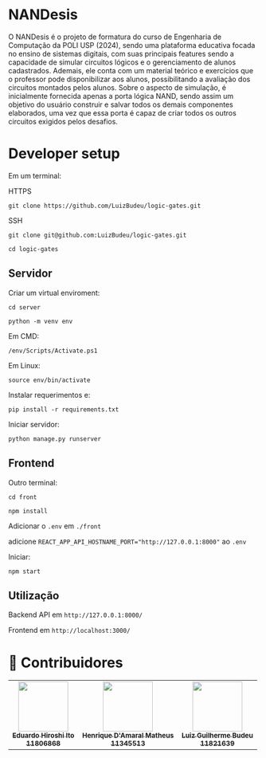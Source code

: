 # NANDesis

O NANDesis é o projeto de formatura do curso de Engenharia de Computação da POLI USP (2024), sendo uma plataforma educativa focada no ensino de sistemas digitais, com suas principais features sendo a capacidade de simular circuitos lógicos e o gerenciamento de alunos cadastrados. Ademais, ele conta com um material teórico e exercícios que o professor pode disponibilizar aos alunos, possibilitando a avaliação dos circuitos montados pelos alunos. Sobre o aspecto de simulação, é inicialmente fornecida apenas a porta lógica NAND, sendo assim um objetivo do usuário construir e salvar todos os demais componentes elaborados, uma vez que essa porta é capaz de criar todos os outros circuitos exigidos pelos desafios.


# Developer setup

Em um terminal:

HTTPS

```
git clone https://github.com/LuizBudeu/logic-gates.git
```

SSH
```
git clone git@github.com:LuizBudeu/logic-gates.git
```

```
cd logic-gates
```

## Servidor

Criar um virtual enviroment:
```
cd server

python -m venv env
```
Em CMD:
```
/env/Scripts/Activate.ps1
```


Em Linux:
```
source env/bin/activate
```

Instalar requerimentos e:
```
pip install -r requirements.txt
```

Iniciar servidor:
```
python manage.py runserver
```

## Frontend
Outro terminal:

```
cd front

npm install
```

Adicionar o `.env` em `./front`

adicione `REACT_APP_API_HOSTNAME_PORT="http://127.0.0.1:8000"` ao `.env`

Iniciar:
```
npm start
```

## Utilização

Backend API em `http://127.0.0.1:8000/`

Frontend em `http://localhost:3000/`


# 👥 Contribuidores

<!-- ALL-CONTRIBUTORS-LIST:START - Do not remove or modify this section -->
<!-- prettier-ignore-start -->
<!-- markdownlint-disable -->
<table>
  <tr>
    <td align="center"><a href="https://github.com/Edu-Hiroshi"><img src="https://avatars.githubusercontent.com/u/97803912?s=400&u=14625cf4c91606d4787d983fd2692ee4db47ff4e&v=4" width="100px;" alt=""/><br /><sub><b>Eduardo Hiroshi Ito<br/>11806868</b></sub></a><br /></td>
    <td align="center"><a href="https://github.com/DamaralHenrique"><img src="https://avatars.githubusercontent.com/u/62445591?v=4" width="100px;" alt=""/><br /><sub><b>Henrique D'Amaral Matheus<br/>11345513</b></sub></a><br /></td>
    <td align="center"><a href="https://github.com/LuizBudeu"><img src="https://avatars.githubusercontent.com/u/68716701?v=4" width="100px;" alt=""/><br /><sub><b>Luiz Guilherme Budeu<br/> 11821639</b></sub></a><br /></td>
  </tr>
</table>